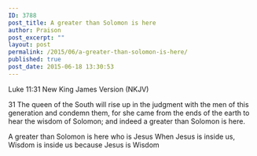 ```yaml
---
ID: 3788
post_title: A greater than Solomon is here
author: Praison
post_excerpt: ""
layout: post
permalink: /2015/06/a-greater-than-solomon-is-here/
published: true
post_date: 2015-06-18 13:30:53
---
```

Luke 11:31
New King James Version (NKJV)

31 The queen of the South will rise up in the judgment with the men of this generation and condemn them, for she came from the ends of the earth to hear the wisdom of Solomon; and indeed a greater than Solomon is here.

A greater than Solomon is here who is Jesus
When Jesus is inside us, Wisdom is inside us because Jesus is Wisdom